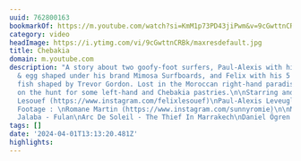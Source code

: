```yaml
---
uuid: 762800163
bookmarkOf: https://m.youtube.com/watch?si=KmM1p73PD43jiPwm&v=9cGwttnCRBk&feature=youtu.be
category: video
headImage: https://i.ytimg.com/vi/9cGwttnCRBk/maxresdefault.jpg
title: Chebakia
domain: m.youtube.com
description: "A story about two goofy-foot surfers, Paul-Alexis with his 7'6 mid-pin
  & egg shaped under his brand Mimosa Surfboards, and Felix with his 5'5 Flathead
  fish shaped by Trevor Gordon. Lost in the Moroccan right-hand paradise, they are
  on the hunt for some left-hand and Chebakia pastries.\n\nStarring and Editing :\nFelix
  Lesouef (https://www.instagram.com/felixlesouef)\nPaul-Alexis Leveugle (https://www.instagram.com/mimosa.surfboards)\n\nAdditional
  Footage : \nRomane Martin (https://www.instagram.com/sunnyromie)\n\nMusic :\nElectric
  Jalaba - Fulan\nArc De Soleil - The Thief In Marrakech\nDaniel Ögren - Annalena"
tags: []
date: '2024-04-01T13:13:20.481Z'
highlights: 
---
```




